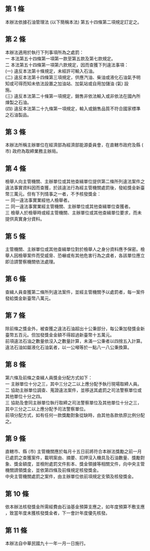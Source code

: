 第 1 條
-------
本辦法依據石油管理法 (以下簡稱本法) 第五十四條第二項規定訂定之。

第 2 條
-------
本辦法適用於執行下列事項所為之處罰：  
一  本法第五十四條第一項第一款至第五款及第七款規定。  
二  本法第五十四條第一項第六款規定，因而查獲下列違法事項：  
 (一) 違反本法第十條規定，未經許可輸入石油。  
 (二) 違反本法第十四條第三項規定，供應汽油、柴油或液化石油氣予明  
      知或可得而知未依法設置之加油站、加氣站或自用加儲油 (氣) 設  
      施。  
 (三) 違反本法第二十條第一項規定，銷售非依法輸入或非依法在國內所  
      煉製之石油。  
 (四) 違反本法第二十九條第一項規定，輸入或銷售品質不符合國家標準  
      之石油製品。

第 3 條
-------
本辦法所稱主辦單位在經濟部為經濟部能源委員會，在直轄市政府及縣 (  
市) 政府為取締業務主辦局。

第 4 條
-------
檢舉人向主管機關、主辦單位或其他查緝單位提供第二條所列違法案件之  
違法事實資料因而查獲，於該違法行為經主管機關處罰後，發給獎金新臺  
幣三萬元。但有下列情事之一者，不予核發獎金：  
一  同一違法事實業經他人檢舉者。  
二  同一違法事實業經主管機關、主辦單位或其他查緝單位查獲者。  
三  檢舉人於檢舉時或經主管機關、主辦單位或其他查緝單位要求，而未  
    提供真實身分資料。

第 5 條
-------
主管機關、主辦單位或其他查緝單位對於檢舉人之身分資料應予保密。檢  
舉人因檢舉案件而受威脅、恐嚇或有其他危害行為之虞者，各該單位應立  
即洽請警察機關依法處理。

第 6 條
-------
查緝人員查獲第二條所列違法案件，並經主管機關予以處罰者，每一案件  
發給獎金新臺幣八萬元。

第 7 條
-------
除前條之獎金外，被查獲之違法石油超出十公秉部分，每公秉加發獎金新  
臺幣五百元。但加發獎金金額不得超過新臺幣十五萬元。  
前項違法石油之數量依沒入之數量計算，未滿一公秉者以四捨五入計算。  
違法石油如屬液化石油氣者，以一公噸等於一點八一八公秉換算。

第 8 條
-------
第六條及前條之查緝人員獎金分配方式如下：  
一  主辦單位十分之三，其中三分之二以上應分配予執行現場取締人員。  
二  協助主辦單位調查、蒐證違法案件，並移送其處罰之司法警察單位或  
    其他單位十分之四。  
三  協助及會同主辦單位執行取締之司法警察單位及其他單位十分之三，  
    其中三分之二以上應分配予司法警察單位。  
前項分配方式，如有任何一款獎勵對象從缺時，由其他各款依原比例分配  
之。

第 9 條
-------
直轄市、縣 (市) 主管機關應於每月十五日前將符合本辦法獎勵之前一月  
已處罰之查獲案件，載明案由、摘要、扣押沒入機具及石油數量、獎勵對  
象、獎金額度，並檢附處罰文件影本、獎金領據等相關文件，向中央主管  
機關請領獎金，並依第四條及前條規定核發獎金。  
中央主管機關處罰之案件，由主辦單位依前項規定支領及核發獎金。

第 10 條
--------
依本辦法核發獎金所需經費由石油基金預算支應之，如年度預算不敷支應  
，致當年度未獲核發獎金者，下一會計年度優先核發。

第 11 條
--------
本辦法自中華民國九十一年一月一日施行。

